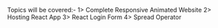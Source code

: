 Topics will be covered:- 
1> Complete Responsive Animated Website
2> Hosting React App
3> React Login Form
4> Spread Operator
